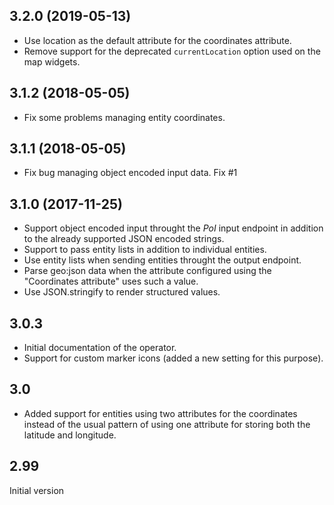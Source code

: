## 3.2.0 (2019-05-13)

- Use location as the default attribute for the coordinates attribute.
- Remove support for the deprecated `currentLocation` option used on the map
    widgets.


## 3.1.2 (2018-05-05)

- Fix some problems managing entity coordinates.


## 3.1.1 (2018-05-05)

- Fix bug managing object encoded input data. Fix #1


## 3.1.0 (2017-11-25)

* Support object encoded input throught the *PoI* input endpoint in addition
  to the already supported JSON encoded strings.
* Support to pass entity lists in addition to individual entities.
* Use entity lists when sending entities throught the output endpoint.
* Parse geo:json data when the attribute configured using the "Coordinates
  attribute" uses such a value.
* Use JSON.stringify to render structured values.


## 3.0.3

* Initial documentation of the operator.
* Support for custom marker icons (added a new setting for this purpose).


## 3.0

* Added support for entities using two attributes for the coordinates instead of the usual pattern of using one attribute for storing both the latitude and longitude.


## 2.99

Initial version
